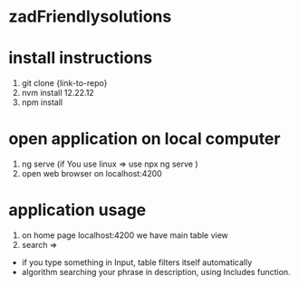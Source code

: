 # zadFriendlysolutions

# install instructions
1. git clone {link-to-repo}
2. nvm install 12.22.12
3. npm install
# open application on local computer
1. ng serve (if You use linux => use npx ng serve  )
2. open web browser on localhost:4200

# application usage 
1. on home page localhost:4200 we have main table view 
2. search =>
  - if you type something in Input, table filters itself automatically
  - algorithm searching your phrase in description, using Includes function.